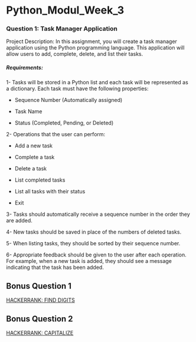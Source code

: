 # Python_Modul_Week_3

### Question 1: Task Manager Application

Project Description: In this assignment, you will create a task manager application using the Python programming language. This application will allow users to add, complete, delete, and list their tasks.

##### Requirements:

1- Tasks will be stored in a Python list and each task will be represented as a dictionary. Each task must have the following properties:

* Sequence Number (Automatically assigned)

* Task Name

* Status (Completed, Pending, or Deleted)

2- Operations that the user can perform:

* Add a new task

* Complete a task

* Delete a task

* List completed tasks

* List all tasks with their status

* Exit

3- Tasks should automatically receive a sequence number in the order they are added.

4- New tasks should be saved in place of the numbers of deleted tasks.

5- When listing tasks, they should be sorted by their sequence number.

6- Appropriate feedback should be given to the user after each operation. For example, when a new task is added, they should see a message indicating that the task has been added.

## Bonus Question 1
[HACKERRANK: FIND DIGITS](https://www.hackerrank.com/challenges/find-digits/problem)

## Bonus Question 2
[HACKERRANK: CAPITALIZE](https://www.hackerrank.com/challenges/capitalize/problem)
